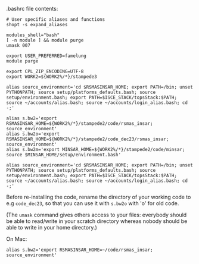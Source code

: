 .bashrc file contents:

```
# User specific aliases and functions
shopt -s expand_aliases

modules_shell="bash"
[ -n module ] && module purge
umask 007

export USER_PREFERRED=famelung
module purge

export CPL_ZIP_ENCODING=UTF-8
export WORK2=${WORK2%/*}/stampede3

alias source_environment='cd $RSMASINSAR_HOME; export PATH=/bin; unset PYTHONPATH; source setup/platforms_defaults.bash; source setup/environment.bash; export PATH=$ISCE_STACK/topsStack:$PATH; source ~/accounts/alias.bash; source ~/accounts/login_alias.bash; cd -;'

alias s.bw2='export RSMASINSAR_HOME=${WORK2%/*}/stampede2/code/rsmas_insar; source_environment'
alias s.bw2o='export RSMASINSAR_HOME=${WORK2%/*}/stampede2/code_dec23/rsmas_insar; source_environment'
alias s.bw2m='export MINSAR_HOME=${WORK2%/*}/stampede2/code/minsar; source $MINSAR_HOME/setup/environment.bash'

alias source_environment='cd $RSMASINSAR_HOME; export PATH=/bin; unset PYTHONPATH; source setup/platforms_defaults.bash; source setup/environment.bash; export PATH=$ISCE_STACK/topsStack:$PATH; source ~/accounts/alias.bash; source ~/accounts/login_alias.bash; cd -;'

```
Before re-installing the code, rename the directory of your working code to e.g `code_dec23`, so that you can use it with `s.bw2o` with 'o' for old code.


(The `umask` command gives others access to your files: everybody should be able to read/write in your scratch directory whereas nobody should be able to write in your home directory.) 

On Mac:
```
alias s.bw2='export RSMASINSAR_HOME=~/code/rsmas_insar; source_environment'
```
